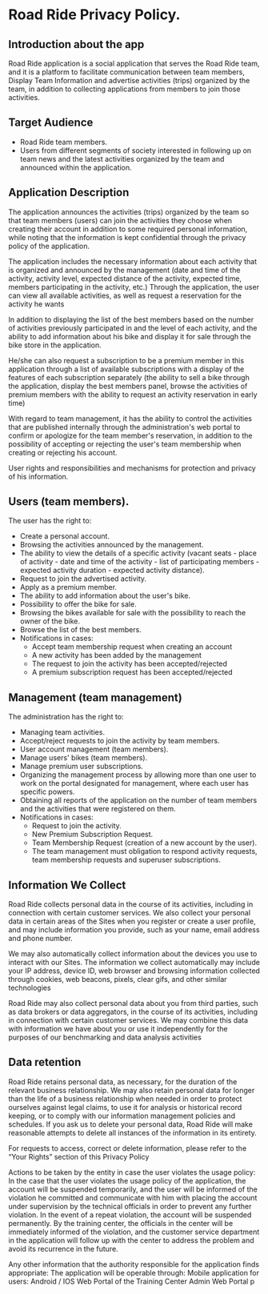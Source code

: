 # Road Ride Privacy Policy.

## Introduction about the app
Road Ride application is a social application that serves the Road Ride team, and it is a platform to facilitate communication between team members, Display Team Information and advertise activities (trips) organized by the team, in addition to collecting applications from members to join those activities.


## Target Audience  

- Road Ride team members.
- Users from different segments of society interested in following up on team news and the latest activities organized by the team and announced within the application.

## Application Description
The application announces the activities (trips) organized by the team so that team members (users) can join the activities they choose when creating their account in addition to some required personal information, while noting that the information is kept confidential through the privacy policy of the application.

The application includes the necessary information about each activity that is organized and announced by the management (date and time of the activity, activity level, expected distance of the activity, expected time, members participating in the activity, etc.) Through the application, the user can view all available activities, as well as request a reservation for the activity he wants

In addition to displaying the list of the best members based on the number of activities previously participated in and the level of each activity, and the ability to add information about his bike and display it for sale through the bike store in the application.

He/she can also request a subscription to be a premium member in this application through a list of available subscriptions with a display of the features of each subscription separately (the ability to sell a bike through the application, display the best members panel, browse the activities of premium members with the ability to request an activity reservation in early time)

With regard to team management, it has the ability to control the activities that are published internally through the administration's web portal to confirm or apologize for the team member's reservation, in addition to the possibility of accepting or rejecting the user's team membership when creating or rejecting his account.

User rights and responsibilities and mechanisms for protection and privacy of his information.


## Users (team members).
The user has the right to:

- Create a personal account.
- Browsing the activities announced by the management.
- The ability to view the details of a specific activity (vacant seats - place of activity - date and time of the activity - list of participating members - expected activity duration - expected activity distance).
- Request to join the advertised activity.
- Apply as a premium member.
- The ability to add information about the user's bike.
- Possibility to offer the bike for sale.
- Browsing the bikes available for sale with the possibility to reach the owner of the bike.
- Browse the list of the best members.
- Notifications in cases:
    - Accept team membership request when creating an account
    - A new activity has been added by the management
    - The request to join the activity has been accepted/rejected
    - A premium subscription request has been accepted/rejected
 
## Management (team management)
The administration has the right to:

- Managing team activities.
- Accept/reject requests to join the activity by team members.
- User account management (team members).
- Manage users' bikes (team members).
- Manage premium user subscriptions.
- Organizing the management process by allowing more than one user to work on the portal designated for management, where each user has specific powers.
- Obtaining all reports of the application on the number of team members and the activities that were registered on them.
- Notifications in cases:
    - Request to join the activity.
    - New Premium Subscription Request.
    - Team Membership Request (creation of a new account by the user).
    - The team management must obligation to respond activity requests, team membership requests    and superuser subscriptions.

## Information We Collect
  Road Ride collects personal data in the course of its activities, including in connection with certain customer services. We also collect your personal data in certain areas of the Sites when you register or create a user profile, and may include information you provide, such as your name, email address and phone number.

  We may also automatically collect information about the devices you use to interact with our Sites. The information we collect automatically may include your IP address, device ID, web browser and browsing information collected through cookies, web beacons, pixels, clear gifs, and other similar technologies

  Road Ride may also collect personal data about you from third parties, such as data brokers or data aggregators, in the course of its activities, including in connection with certain customer services. We may combine this data with information we have about you or use it independently for the purposes of our benchmarking and data analysis activities

## Data retention
  Road Ride retains personal data, as necessary, for the duration of the relevant business relationship. We may also retain personal data for longer than the life of a business relationship when needed in order to protect ourselves against legal claims, to use it for analysis or historical record keeping, or to comply with our information management policies and schedules. If you ask us to delete your personal data, Road Ride will make reasonable attempts to delete all instances of the information in its entirety.

For requests to access, correct or delete information, please refer to the “Your Rights” section of this Privacy Policy

  Actions to be taken by the entity in case the user violates the usage policy:
In the case that the user violates the usage policy of the application, the account will be suspended temporarily, and the user will be informed of the violation he committed and communicate with him with placing the account under supervision by the technical officials in order to prevent any further violation. In the event of a repeat violation, the account will be suspended permanently. By the training center, the officials in the center will be immediately informed of the violation, and the customer service department in the application will follow up with the center to address the problem and avoid its recurrence in the future.

  Any other information that the authority responsible for the application finds appropriate:
The application will be operable through:
Mobile application for users: Android / IOS
Web Portal of the Training Center
Admin Web Portal p
